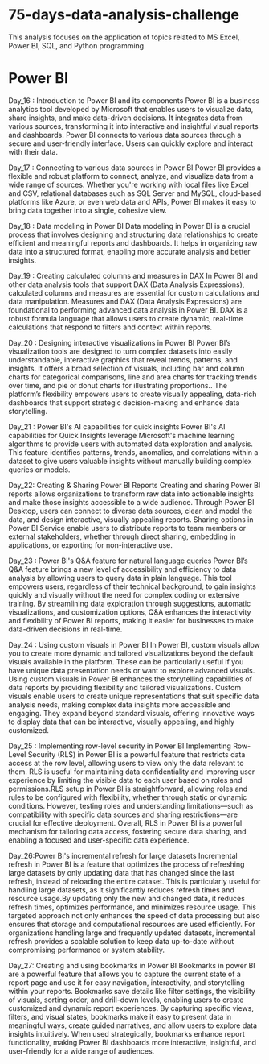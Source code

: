 # 75-days-data-analysis-challenge
This analysis focuses on the application of topics related to MS Excel, Power BI, SQL, and Python programming.
# Power BI
Day_16 : Introduction to Power BI and its components
Power BI is a business analytics tool developed by Microsoft that enables users to visualize data, share insights, and make data-driven decisions. It integrates data from various sources, transforming it into interactive and insightful visual reports and dashboards. Power BI connects to various data sources through a secure and user-friendly interface. Users can quickly explore and interact with their data.

Day_17 : Connecting to various data sources in Power BI
Power BI provides a flexible and robust platform to connect, analyze, and visualize data from a wide range of sources. Whether you're working with local files like Excel and CSV, relational databases such as SQL Server and MySQL, cloud-based platforms like Azure, or even web data and APIs, Power BI makes it easy to bring data together into a single, cohesive view.

Day_18 : Data modeling in Power BI
Data modeling in Power BI is a crucial process that involves designing and structuring data relationships to create efficient and meaningful reports and dashboards. It helps in organizing raw data into a structured format, enabling more accurate analysis and better insights.

Day_19 : Creating calculated columns and measures in DAX
In Power BI and other data analysis tools that support DAX (Data Analysis Expressions), calculated columns and measures are essential for custom calculations and data manipulation. Measures and DAX (Data Analysis Expressions) are foundational to performing advanced data analysis in Power BI. DAX is a robust formula language that allows users to create dynamic, real-time calculations that respond to filters and context within reports.

Day_20 : Designing interactive visualizations in Power BI 
Power BI’s visualization tools are designed to turn complex datasets into easily understandable, interactive graphics that reveal trends, patterns, and insights. It offers a broad selection of visuals, including bar and column charts for categorical comparisons, line and area charts for tracking trends over time, and pie or donut charts for illustrating proportions.. The platform’s flexibility empowers users to create visually appealing, data-rich dashboards that support strategic decision-making and enhance data storytelling.

Day_21 : Power BI's AI capabilities for quick insights 
Power BI's AI capabilities for Quick Insights leverage Microsoft's machine learning algorithms to provide users with automated data exploration and analysis. This feature identifies patterns, trends, anomalies, and correlations within a dataset to give users valuable insights without manually building complex queries or models.

Day_22: Creating & Sharing Power BI Reports
Creating and sharing Power BI reports allows organizations to transform raw data into actionable insights and make those insights accessible to a wide audience. Through Power BI Desktop, users can connect to diverse data sources, clean and model the data, and design interactive, visually appealing reports. Sharing options in Power BI Service enable users to distribute reports to team members or external stakeholders, whether through direct sharing, embedding in applications, or exporting for non-interactive use.

Day_23 : Power BI's Q&A feature for natural language queries
Power BI’s Q&A feature brings a new level of accessibility and efficiency to data analysis by allowing users to query data in plain language. This tool empowers users, regardless of their technical background, to gain insights quickly and visually without the need for complex coding or extensive training. By streamlining data exploration through suggestions, automatic visualizations, and customization options, Q&A enhances the interactivity and flexibility of Power BI reports, making it easier for businesses to make data-driven decisions in real-time.

Day_24 : Using custom visuals in Power BI
In Power BI, custom visuals allow you to create more dynamic and tailored visualizations beyond the default visuals available in the platform. These can be particularly useful if you have unique data presentation needs or want to explore advanced visuals. Using custom visuals in Power BI enhances the storytelling capabilities of data reports by providing flexibility and tailored visualizations. Custom visuals enable users to create unique representations that suit specific data analysis needs, making complex data insights more accessible and engaging. They expand beyond standard visuals, offering innovative ways to display data that can be interactive, visually appealing, and highly customized.

Day_25 : Implementing row-level security in Power BI
Implementing Row-Level Security (RLS) in Power BI is a powerful feature that restricts data access at the row level, allowing users to view only the data relevant to them. RLS is useful for maintaining data confidentiality and improving user experience by limiting the visible data to each user based on roles and permissions.RLS setup in Power BI is straightforward, allowing roles and rules to be configured with flexibility, whether through static or dynamic conditions. However, testing roles and understanding limitations—such as compatibility with specific data sources and sharing restrictions—are crucial for effective deployment. Overall, RLS in Power BI is a powerful mechanism for tailoring data access, fostering secure data sharing, and enabling a focused and user-specific data experience.

Day_26:Power BI's incremental refresh for large datasets
Incremental refresh in Power BI is a feature that optimizes the process of refreshing large datasets by only updating data that has changed since the last refresh, instead of reloading the entire dataset. This is particularly useful for handling large datasets, as it significantly reduces refresh times and resource usage.By updating only the new and changed data, it reduces refresh times, optimizes performance, and minimizes resource usage. This targeted approach not only enhances the speed of data processing but also ensures that storage and computational resources are used efficiently. For organizations handling large and frequently updated datasets, incremental refresh provides a scalable solution to keep data up-to-date without compromising performance or system stability.

Day_27: Creating and using bookmarks in Power BI
Bookmarks in power BI are a powerful feature that allows you to capture the current state of a report page and use it for easy navigation, interactivity, and storytelling within your reports. Bookmarks save details like filter settings, the visibility of visuals, sorting order, and drill-down levels, enabling users to create customized and dynamic report experiences. 
By capturing specific views, filters, and visual states, bookmarks make it easy to present data in meaningful ways, create guided narratives, and allow users to explore data insights intuitively. When used strategically, bookmarks enhance report functionality, making Power BI dashboards more interactive, insightful, and user-friendly for a wide range of audiences.
